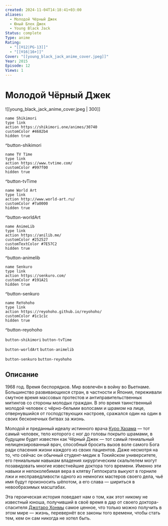 ```yaml
---
created: 2024-11-04T14:18:41+03:00
aliases:
  - Молодой Чёрный Джек
  - Юный Блек Джек
  - Young Black Jack
Status: complete
Type: anime
Rating:
  - "[[®️12|PG-13]]"
  - "[[®️16|16+]]"
Cover: "[[young_black_jack_anime_cover.jpeg]]"
Year: 2015
Episode: 12
Views: 1
---
```


# Молодой Чёрный Джек

![[young_black_jack_anime_cover.jpeg | 300]]

```button
name Shikimori
type link
action https://shikimori.one/animes/30740
customColor #4682b4
hidden true
```
^button-shikimori

```button
name TV Time
type link
action https://www.tvtime.com/
customColor #997f00
hidden true
```
^button-tvTime

```button
name World Art
type link
action http://www.world-art.ru/
customColor #7a0000
hidden true
```
^button-worldArt

```button
name AnimeLib
type link
action https://anilib.me/
customColor #252527
customTextColor #7E57C2
hidden true
```
^button-animelib

```button
name Senkuro
type link
action https://senkuro.com/
customColor #191A21
hidden true
```
^button-senkuro

```button
name ReYohoho
type link
action https://reyohoho.github.io/reyohoho/
customColor #1c1c1c
hidden true
```
^button-reyohoho

`button-shikimori` `button-tvTime`

`button-worldArt` `button-animelib`

`button-senkuro` `button-reyohoho`

## Описание

1968 год. Время беспорядков. Мир вовлечён в войну во Вьетнаме. Большинство развивающихся стран, в частности и Япония, переживали смутное время массовых протестов и антиправительственных митингов со стороны молодых граждан. В это время таинственный молодой человек с чёрно-белыми волосами и шрамом на лице, отвернувшийся от господствующих настроев, сражался один на один в своих бесконечных битвах за жизнь.

Молодой и преданный идеалу истинного врача [Куро Хазама](https://shikimori.one/characters/1344-kuroo-hazama) — тот самый человек, тело которого с ног до головы покрыто шрамами, в будущем будет известен как Чёрный Джек — тот самый гениальный нелицензированный врач, способный бросить вызов воле самого Бога ради спасения жизни каждого из своих пациентов. Даже несмотря на то, что сейчас он обычный студент-медик в Токийском университете, его гениальным навыкам владения хирургическим скальпелем могут позавидовать многие известнейшие доктора того времени. Именно эти навыки и непоколебимая вера в клятву Гиппократа выкуют в горниле лжи и несправедливости одного из немногих мастеров своего дела, чьё имя будут произносить шёпотом, а его слава — шириться в невообразимых масштабах.

Эта героическая история поведает нам о том, как этот никому не известный юноша, получивший в своё время в дар от своего доктора-спасителя [Джотаро Хонмы](https://shikimori.one/characters/32593-joutarou-honma) самое ценное, что только можно получить в этом мире — жизнь, перевернёт все законы того времени, чтобы стать тем, кем он сам никогда не хотел быть.

